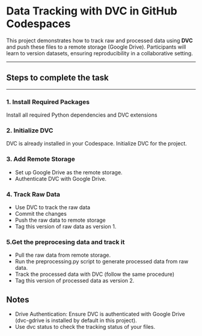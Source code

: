 # **Data Tracking with DVC in GitHub Codespaces**

This project demonstrates how to track raw and processed data using **DVC** and push these files to a remote storage (Google Drive). Participants will learn to version datasets, ensuring reproducibility in a collaborative setting.

---

## Steps to complete the task

---


### **1. Install Required Packages**
Install all required Python dependencies and DVC extensions

### **2. Initialize DVC**
DVC is already installed in your Codespace. Initialize DVC for the project.

### **3. Add Remote Storage**
- Set up Google Drive as the remote storage.
- Authenticate DVC with Google Drive.

### **4. Track Raw Data**
- Use DVC to track the raw data
- Commit the changes 
- Push the raw data to remote storage
- Tag this version of raw data as version 1.

### **5.Get the preprocesing data and track it**
- Pull the raw data from remote storage.
- Run the preprocessing.py script to generate processed data from raw data.
- Track the processed data with DVC (follow the same procedure) 
- Tag this version of processed data as version 2.

## Notes
- Drive Authentication: Ensure DVC is authenticated with Google Drive (dvc-gdrive is installed by default in this project).
- Use dvc status to check the tracking status of your files.